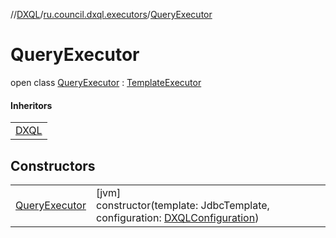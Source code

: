 //[DXQL](../../../index.md)/[ru.council.dxql.executors](../index.md)/[QueryExecutor](index.md)

# QueryExecutor

open class [QueryExecutor](index.md) : [TemplateExecutor](../-template-executor/index.md)

#### Inheritors

| |
|---|
| [DXQL](../../ru.council.dxql/-d-x-q-l/index.md) |

## Constructors

| | |
|---|---|
| [QueryExecutor](-query-executor.md) | [jvm]<br>constructor(template: JdbcTemplate, configuration: [DXQLConfiguration](../../ru.council.dxql/-d-x-q-l-configuration/index.md)) |
